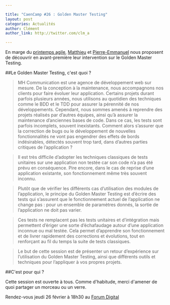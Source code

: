 ```yaml
---

title: "CaenCamp #26 : Golden Master Testing"
layout: post
categories: Actualités
author: Clément
author_link: http://twitter.com/clm_a

---
```


En marge du [printemps agile](http://www.club-agile-caen.fr/printempsagile/), [Matthieu](https://twitter.com/msadouni) et [Pierre-Emmanuel](https://twitter.com/pefringant) nous proposent de découvrir en avant-première leur intervention sur le Golden Master Testing.

##Le Golden Master Testing, c'est quoi ?

> MH Communication est une agence de développement web sur mesure. De la conception à la maintenance, nous accompagnons nos clients pour faire évoluer leur application. Certains projets durant parfois plusieurs années, nous utilisons au quotidien des techniques comme le BDD et le TDD pour assurer la pérennité de nos développements. Cependant, nous sommes amenés à reprendre des projets réalisés par d’autres équipes, ainsi qu’à assurer la maintenance d’anciennes bases de code. Dans ce cas, les tests sont parfois incomplets, souvent inexistants. Comment alors s’assurer que la correction de bugs ou le développement de nouvelles fonctionnalités ne vont pas engendrer des effets de bords indésirables, détectés souvent trop tard, dans d’autres parties critiques de l’application ?

> Il est très difficile d’adopter les techniques classiques de tests unitaires sur une application non testée car son code n’a pas été prévu en conséquence. Pire encore, dans le cas de reprise d’une application existante, son fonctionnement même très souvent inconnu.

> Plutôt que de vérifier les différents cas d’utilisation des modules de l’application, le principe du Golden Master Testing est d’écrire des tests qui s’assurent que le fonctionnement actuel de l’application ne change pas : pour un ensemble de paramètres donnés, la sortie de l’application ne doit pas varier.

> Ces tests ne remplacent pas les tests unitaires et d’intégration mais permettent d’ériger une sorte d’échafaudage autour d’une application inconnue ou mal testée. Cela permet d’apprendre son fonctionnement et de livrer rapidement des corrections et évolutions, tout en renforçant au fil du temps la suite de tests classiques.

> Le but de cette session est de présenter un retour d’expérience sur l’utilisation du Golden Master Testing, ainsi que différents outils et techniques pour l’appliquer à vos propres projets.

##C'est pour qui ?

Cette session est ouverte à tous. Comme d'habitude, merci d'amener de quoi partager un morceau ou un verre.

Rendez-vous jeudi 26 février à 18h30 au [Forum Digital](http://forum-digital.fr/fr/acces-et-localisation-du-forum-digital-de-caen-colombelles.-gc16.html)